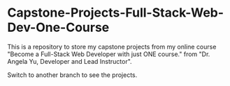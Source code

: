 # Capstone-Projects-Full-Stack-Web-Dev-One-Course
This is a repository to store my capstone projects from my online course "Become a Full-Stack Web Developer with just ONE course." from "Dr. Angela Yu, Developer and Lead Instructor".

Switch to another branch to see the projects.
